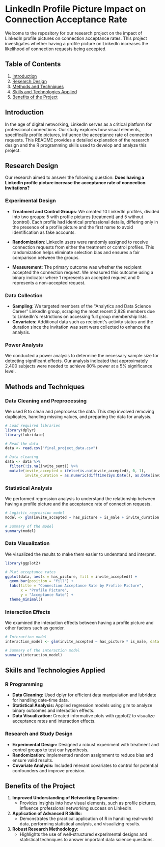 # LinkedIn Profile Picture Impact on Connection Acceptance Rate

Welcome to the repository for our research project on the impact of LinkedIn profile pictures on connection acceptance rates. This project investigates whether having a profile picture on LinkedIn increases the likelihood of connection requests being accepted. 

## Table of Contents

1. [Introduction](#introduction)
2. [Research Design](#research-design)
3. [Methods and Techniques](#methods-and-techniques)
4. [Skills and Technologies Applied](#skills-and-technologies-applied)
5. [Benefits of the Project](#benefits-of-the-project)



## Introduction

In the age of digital networking, LinkedIn serves as a critical platform for professional connections. Our study explores how visual elements, specifically profile pictures, influence the acceptance rate of connection requests. This README provides a detailed explanation of the research design and the R programming skills used to develop and analyze this project.

## Research Design

Our research aimed to answer the following question: **Does having a LinkedIn profile picture increase the acceptance rate of connection invitations?**

### Experimental Design

- **Treatment and Control Groups**: We created 10 LinkedIn profiles, divided into two groups: 5 with profile pictures (treatment) and 5 without (control). Each profile had identical professional details, differing only in the presence of a profile picture and the first name to avoid identification as fake accounts.

- **Randomization**: LinkedIn users were randomly assigned to receive connection requests from either the treatment or control profiles. This randomization helps eliminate selection bias and ensures a fair comparison between the groups.

- **Measurement**: The primary outcome was whether the recipient accepted the connection request. We measured this outcome using a binary indicator where 1 represents an accepted request and 0 represents a non-accepted request.

### Data Collection

- **Sampling**: We targeted members of the "Analytics and Data Science Career" LinkedIn group, scraping the most recent 2,828 members due to LinkedIn's restrictions on accessing full group membership lists.
- **Covariates**: Additional data such as recipient's activity status and the duration since the invitation was sent were collected to enhance the analysis.

### Power Analysis

We conducted a power analysis to determine the necessary sample size for detecting significant effects. Our analysis indicated that approximately 2,400 subjects were needed to achieve 80% power at a 5% significance level. 

## Methods and Techniques

### Data Cleaning and Preprocessing

We used R to clean and preprocess the data. This step involved removing duplicates, handling missing values, and preparing the data for analysis.

```r
# Load required libraries
library(dplyr)
library(lubridate)

# Read the data
data <- read.csv("final_project_data.csv")

# Data cleaning
data <- data %>%
  filter(!is.na(invite_sent)) %>%
  mutate(invite_accepted = ifelse(is.na(invite_accepted), 0, 1),
         invite_duration = as.numeric(difftime(Sys.Date(), as.Date(invite_sent), units = "days")))
```

### Statistical Analysis
We performed regression analysis to understand the relationship between having a profile picture and the acceptance rate of connection requests.
```r
# Logistic regression model
model <- glm(invite_accepted ~ has_picture + is_male + invite_duration, data = data, family = binomial)

# Summary of the model
summary(model)

```

### Data Visualization
We visualized the results to make them easier to understand and interpret.
```r
library(ggplot2)

# Plot acceptance rates
ggplot(data, aes(x = has_picture, fill = invite_accepted)) +
  geom_bar(position = "fill") +
  labs(title = "Connection Acceptance Rate by Profile Picture",
       x = "Profile Picture",
       y = "Acceptance Rate") +
  theme_minimal()
```

### Interaction Effects
We examined the interaction effects between having a profile picture and other factors such as gender.
```r
# Interaction model
interaction_model <- glm(invite_accepted ~ has_picture * is_male, data = data, family = binomial)

# Summary of the interaction model
summary(interaction_model)
```

## Skills and Technologies Applied
### R Programming
   - **Data Cleaning:** Used dplyr for efficient data manipulation and lubridate for handling date-time data.
   - **Statistical Analysis:** Applied regression models using glm to analyze binary outcomes and interaction effects.
   - **Data Visualization:** Created informative plots with ggplot2 to visualize acceptance rates and interaction effects.

### Research and Study Design
   - **Experimental Design:** Designed a robust experiment with treatment and control groups to test our hypothesis.
   - **Randomization:** Implemented random assignment to reduce bias and ensure valid results.
   - **Covariate Analysis:** Included relevant covariates to control for potential confounders and improve precision.

## Benefits of the Project
1. **Improved Understanding of Networking Dynamics:**
   - Provides insights into how visual elements, such as profile pictures, influence professional networking success on LinkedIn.
2. **Application of Advanced R Skills:**
   - Demonstrates the practical application of R in handling real-world data, performing statistical analysis, and visualizing results.
3. **Robust Research Methodology:**
   - Highlights the use of well-structured experimental designs and statistical techniques to answer important data science questions.

